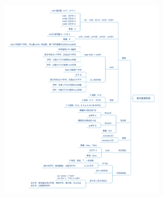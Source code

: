 <p align="center">
  <a href="../asset/go-概览-数据结构-基本数据类型.jpg">
    <img height="500" src="../asset/go-概览-数据结构-基本数据类型.jpg">
  </a>
</p>

